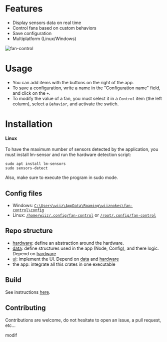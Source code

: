 # Features
- Display sensors data on real time
- Control fans based on custom behaviors
- Save configuration
- Multiplatform (Linux/Windows)
  
![fan-control](https://github.com/wiiznokes/fan-control/assets/78230769/cdc30753-4186-47a1-ba49-11af3868380f)

# Usage
- You can add items with the buttons on the right of the app.
- To save a configuration, write a name in the "Configuration name" field, and click on the `+`.
- To modify the value of a fan, you must select it in a `Control` item (the left column), select a `Behavior`, and activate the swtich.

# Installation
#### Linux
To have the maximum number of sensors detected by the application, you must install lm-sensor and run the hardware detection script:
```
sudo apt install lm-sensors
sudo sensors-detect
```
Also, make sure to execute the program in sudo mode.

## Config files
- Windows: [`C:\Users\wiiz\AppData\Roaming\wiiznokes\fan-control\config`](file:///C:\Users\wiiz\AppData\Roaming\wiiznokes\fan-control\config)
- Linux: [`/home/wiiz/.config/fan-control`](file:///home/wiiz/.config/fan-control) or [`/root/.config/fan-control`](file:///root/.config/fan-control)

## Repo structure
- [hardware](./hardware/README.md): define an abstraction around the hardware.
- [data](./data/README.md): define structures used in the app (Node, Config), and there logic. Depend on [hardware](./hardware/README.md)
- [ui](./ui/README.md): implement the UI. Depend on [data](./data/README.md) and [hardware](./hardware/README.md)
- the app: integrate all this crates in one executable

## Build
See instructions [here](./BUILD.md).

## Contributing
Contributions are welcome, do not hesitate to open an issue, a pull request, etc...

modif